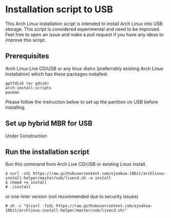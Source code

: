 # Installation script to USB

This Arch Linux installation script is intended to install Arch Linux into USB storage. This script is considered experimental and need to be improved. Feel free to open an issue and make a pull request if you have any ideas to improve this script.

## Prerequisites

Arch Linux Live CD/USB or any linux distro (preferrably existing Arch Linux Installation) which has these packages installed:
```
gptfdisk (or gdisk)
arch-install-scripts
pacman
```

Please follow the instruction below to set up the partition on USB before installing.

## Set up hybrid MBR for USB

Under Construction

## Run the installation script

Run this command from Arch Live CD/USB or existing Linux install.

```
$ curl -sSL https://raw.githubusercontent.com/ojoakua-10bit/archlinux-install-helper/master/usb/livecd.sh -o install
$ chmod +x install
# ./install
```
or one-liner version (not recommended due to security issues)
```
# sh -c "$(curl -fsSL https://raw.githubusercontent.com/ojoakua-10bit/archlinux-install-helper/master/usb/livecd.sh)"
```


